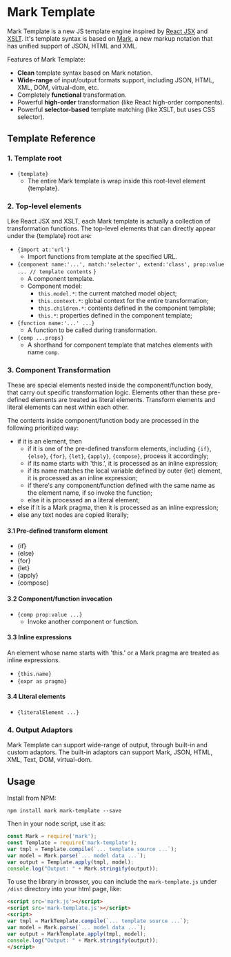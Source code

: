 # Mark Template
Mark Template is a new JS template engine inspired by [React JSX](https://reactjs.org/docs/introducing-jsx.html) and [XSLT](https://en.wikipedia.org/wiki/XSLT). It's template syntax is based on [Mark](https://mark.js.org), a new markup notation that has unified support of JSON, HTML and XML.

Features of Mark Template:

- **Clean** template syntax based on Mark notation.
- **Wide-range** of input/output formats support, including JSON, HTML, XML, DOM, virtual-dom, etc.
- Completely **functional** transformation.
- Powerful **high-order** transformation (like React high-order components).
- Powerful **selector-based** template matching (like XSLT, but uses CSS selector).

## Template Reference

### 1. Template root

- `{template}`
  - The entire Mark template is wrap inside this root-level element {template}.

### 2. Top-level elements

Like React JSX and XSLT, each Mark template is actually a collection of transformation functions. The top-level elements that can directly appear under the {template} root are:

- `{import at:'url'}`
  - Import functions from template at the specified URL.
- `{component name:'...', match:'selector', extend:'class', prop:value `
  `    ... // template contents`
  `}`
  - A component template. 
  - Component model:
    - `this.model.*`: the current matched model object;
    - `this.context.*`: global context for the entire transformation;
    - `this.children.*`: contents defined in the component template;
    - `this.*`: properties defined in the component template;
- `{function name:'...' ...}`
  - A function to be called during transformation. 
- `{comp ...props}`
  - A shorthand for component template that matches elements with name `comp`.

### 3. Component Transformation

These are special elements nested inside the component/function body, that carry out specific transformation logic. Elements other than these pre-defined elements are treated as literal elements. Transform elements and  literal elements can nest within each other.

The contents inside component/function body are processed in the following prioritized way:

- if it is an element, then
  - if it is one of the pre-defined transform elements, including `{if}`, `{else}`, `{for}`, `{let}`, `{apply}`, `{compose}`, process it accordingly;
  - if its name starts with 'this.', it is processed as an inline expression;
  - if its name matches the local variable defined by outer {let} element, it is processed as an inline expression;
  - if there's any component/function defined with the same name as the element name, if so invoke the function;
  - else it is processed an a literal element;
- else if it is a Mark pragma, then it is processed as an inline expression;
- else any text nodes are copied literally;

#### 3.1 Pre-defined transform element

- {if}
- {else}
- {for}
- {let}
- {apply}
- {compose}

#### 3.2 Component/function invocation

- `{comp prop:value ...}`
  - Invoke another component or function.

#### 3.3 Inline expressions

An element whose name starts with 'this.' or a Mark pragma are treated as inline expressions.

- `{this.name}`
- `{expr as pragma}`

#### 3.4 Literal elements

- `{literalElement ...}`

### 4. Output Adaptors

Mark Template can support wide-range of output, through built-in and custom adaptors. The built-in adaptors can support Mark, JSON, HTML, XML, Text, DOM, virtual-dom. 

## Usage

Install from NPM:

```
npm install mark mark-template --save
```

Then in your node script, use it as:

```js
const Mark = require('mark');
const Template = require('mark-template');
var tmpl = Template.compile(`... template source ...`);
var model = Mark.parse(`... model data ...`);
var output = Template.apply(tmpl, model);
console.log("Output: " + Mark.stringify(output));
```

To use the library in browser, you can include the `mark-template.js` under `/dist` directory into your html page, like:

```html
<script src='mark.js'></script>
<script src='mark-template.js'></script>
<script> 
var tmpl = MarkTemplate.compile(`... template source ...`);
var model = Mark.parse(`... model data ...`);
var output = MarkTemplate.apply(tmpl, model);
console.log("Output: " + Mark.stringify(output));
</script>
```